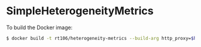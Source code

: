 # SimpleHeterogeneityMetrics

To build the Docker image:
```sh
$ docker build -t rt106/heterogeneity-metrics --build-arg http_proxy=$http_proxy --build-arg https_proxy=$https_proxy .
```
